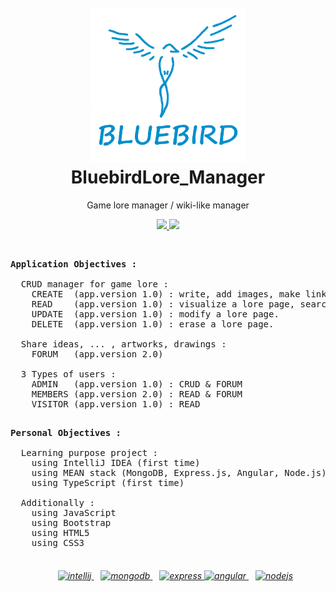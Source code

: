 <h1 align="center">
    <br>
      <a href="https://raw.githubusercontent.com/Siliver4/BluebirdLore_Manager/master/assets/img/bluebird_logo.png">
        <img src="assets/img/bluebird_logo.png" alt="BluebirdLore_Manager_logo" width="247">
      </a>
    <br>
      BluebirdLore_Manager
    <br>
</h1>

<p align="center">
    Game lore manager / wiki-like manager
</p>

<p align="center">
  <a href="https://github.com/Siliver4/BluebirdLore_Manager/releases">
    <img src="https://img.shields.io/github/release/Siliver4/BluebirdLore_Manager.svg">
  </a>
  <a href="https://github.com/Siliver4/BluebirdLore_Manager/issues?q=is%3Aissue+is%3Aclosed">
      <img src="https://img.shields.io/github/issues-closed-raw/Siliver4/BluebirdLore_Manager.svg">
  </a>
</p>

<br>
    
<pre>
<b>Application Objectives :</b>

  CRUD manager for game lore :
    CREATE  (app.version 1.0) : write, add images, make links to a lore page.
    READ    (app.version 1.0) : visualize a lore page, search & sort by area/.../name/gender.
    UPDATE  (app.version 1.0) : modify a lore page.
    DELETE  (app.version 1.0) : erase a lore page.
  
  Share ideas, ... , artworks, drawings :
    FORUM   (app.version 2.0)

  3 Types of users :
    ADMIN   (app.version 1.0) : CRUD & FORUM
    MEMBERS (app.version 2.0) : READ & FORUM
    VISITOR (app.version 1.0) : READ

</pre>

<pre>
<b>Personal Objectives :</b>

  Learning purpose project :
    using IntelliJ IDEA (first time)
    using MEAN stack (MongoDB, Express.js, Angular, Node.js) (all four are first time)
    using TypeScript (first time)

  Additionally :
    using JavaScript
    using Bootstrap
    using HTML5
    using CSS3
    
</pre>

<h6 align="center">
    <ul>
        <a href="https://en.wikipedia.org/wiki/IntelliJ_IDEA">
            <img src="https://upload.wikimedia.org/wikipedia/commons/thumb/d/d5/IntelliJ_IDEA_Logo.svg/220px-IntelliJ_IDEA_Logo.svg.png" alt="intellij" height="71">
        </a>
        &ensp;
        <a href="https://en.wikipedia.org/wiki/MongoDB">
            <img src="https://upload.wikimedia.org/wikipedia/en/thumb/4/45/MongoDB-Logo.svg/250px-MongoDB-Logo.svg.png" alt="mongodb" height="60">
        </a>
        &ensp;
        <a href="https://en.wikipedia.org/wiki/Express.js">
            <img src="https://upload.wikimedia.org/wikipedia/commons/thumb/6/64/Expressjs.png/220px-Expressjs.png" alt="express" height="47">
        </a>
        <a href="https://en.wikipedia.org/wiki/Angular_(application_platform)">
            <img src="https://angular.io/assets/images/logos/angular/shield-large.svg" alt="angular" height="81">
        </a>
        &ensp;
        <a href="https://en.wikipedia.org/wiki/Node.js">
            <img src="https://upload.wikimedia.org/wikipedia/commons/thumb/d/d9/Node.js_logo.svg/220px-Node.js_logo.svg.png" alt="nodejs" 
            height="72">
        </a>
    </ul>
</h6>
